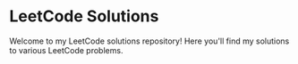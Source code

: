 # LeetCode Solutions

Welcome to my LeetCode solutions repository! Here you'll find my solutions to various LeetCode problems.
